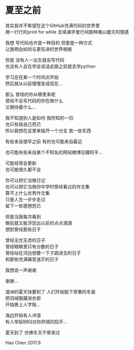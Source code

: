 # 夏至之前


其实我并不希望在这个GitHub充满代码的世界里  
用一行行的print for while 去填满字里行间那种难以磨灭的情感  

我想 写代码也许是一种目的 但更是一种方式  
让我明白如何与更先进的世界相接  

但是 没有人一出生就会写代码  <br/>
也没有人会在学会说话走路之前就去学python  

学习总在某一个时间点开始  <br/>
然后就从以前慢慢变成现在...  

那么 曾经的你从哪里来呢 <br/>
曾经不会写代码的你在做什么<br/>
又期待着什么...  

我不知道别人是如何 我所知的一切   
也只有我自己而已  
所以我想在这里单独开一个分支 放一些东西  

有些来自很早之前 有的也可能来自最近  

也可能有些来自某个不知名的网站微博豆瓣知乎...  

可能经常会更新  
也可能很久都不会      <br/>

你可以把它当做日记     <br/>
也可以把它当做你中学时曾经看过的作文集     <br/>
算不上什么优秀作文集    <br/>
只是人生一步步走过     <br/>
留下一些感想而已     <br/>

但是当我每次看到 <br/>
眼前就又能浮现出以前的点点滴滴   <br/>
想到曾经那些日子   
  
曾经无忧无虑的日子  
曾经眼睛里只有分数的日子   
曾经站在河边想要一下子跳进去的日子   <br/>
和那些充满痛苦迷茫的日子     
  

我想说一声谢谢 
  
    
      
谢谢...  

 
澳洲的夏天快要到了 
人们开始脱下厚重的冬装  
把羽绒服藏进衣柜  
开始换上人字拖...  
   
海边开始有人冲浪  
有人举起BBQ对你热情的招手...  


夏天到了 仿佛冬天不曾来过

Hao Chen
2017.9
